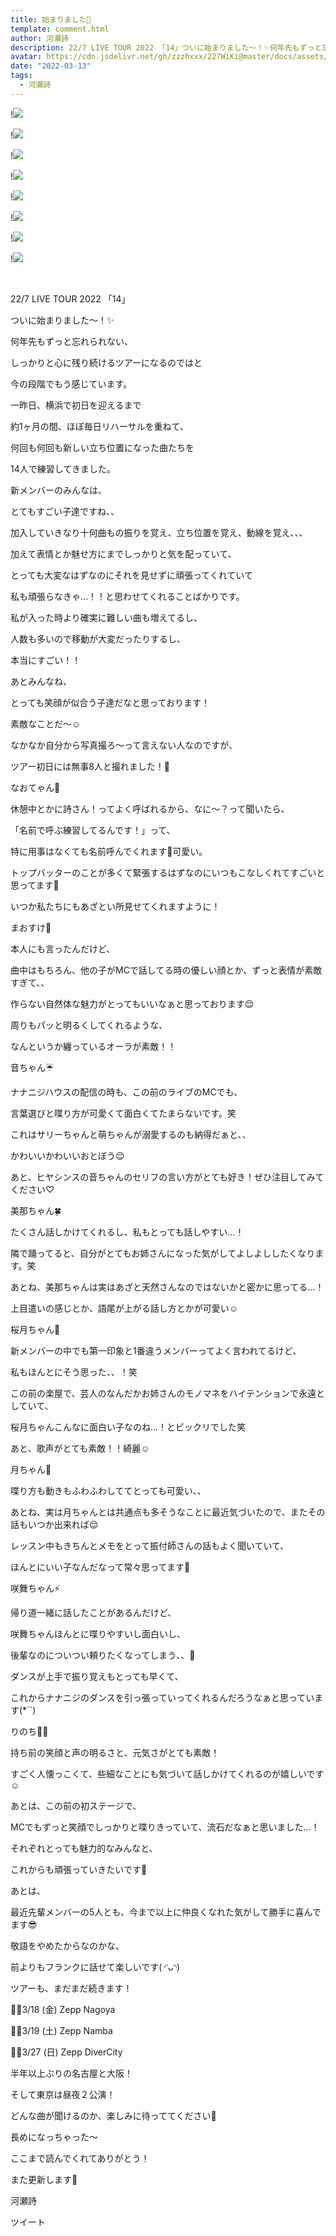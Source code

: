 ```yaml
---
title: 始まりました🎤
template: comment.html
author: 河瀬詩
description: 22/7 LIVE TOUR 2022 「14」ついに始まりました〜！✨何年先もずっと忘れられない、しっかりと心に残り続けるツアーになるのではと今の段階でもう感じてい...
avatar: https://cdn.jsdelivr.net/gh/zzzhxxx/227WiKi@master/docs/assets/photo/avatar/uta.jpg
date: "2022-03-13"
tags:
  - 河瀬詩
---
```


!![](https://cdn.jsdelivr.net/gh/227WiKi/227WiKi-image@master/blog-image/uta-2022-03-13_1.jpg)

!![](https://cdn.jsdelivr.net/gh/227WiKi/227WiKi-image@master/blog-image/uta-2022-03-13_2.jpg)

!![](https://cdn.jsdelivr.net/gh/227WiKi/227WiKi-image@master/blog-image/uta-2022-03-13_3.jpg)

!![](https://cdn.jsdelivr.net/gh/227WiKi/227WiKi-image@master/blog-image/uta-2022-03-13_4.jpg)

!![](https://cdn.jsdelivr.net/gh/227WiKi/227WiKi-image@master/blog-image/uta-2022-03-13_5.jpg)

!![](https://cdn.jsdelivr.net/gh/227WiKi/227WiKi-image@master/blog-image/uta-2022-03-13_6.jpg)

!![](https://cdn.jsdelivr.net/gh/227WiKi/227WiKi-image@master/blog-image/uta-2022-03-13_7.jpg)

!![](https://cdn.jsdelivr.net/gh/227WiKi/227WiKi-image@master/blog-image/uta-2022-03-13_8.jpg)



  ﻿


22/7 LIVE TOUR 2022 「14」



ついに始まりました〜！✨










何年先もずっと忘れられない、



しっかりと心に残り続けるツアーになるのではと



今の段階でもう感じています。











一昨日、横浜で初日を迎えるまで



約1ヶ月の間、ほぼ毎日リハーサルを重ねて、



何回も何回も新しい立ち位置になった曲たちを




14人で練習してきました。













新メンバーのみんなは、




とてもすごい子達ですね、、









加入していきなり十何曲もの振りを覚え、立ち位置を覚え、動線を覚え、、、




加えて表情とか魅せ方にまでしっかりと気を配っていて、




とっても大変なはずなのにそれを見せずに頑張ってくれていて




私も頑張らなきゃ…！！と思わせてくれることばかりです。









私が入った時より確実に難しい曲も増えてるし、



人数も多いので移動が大変だったりするし、






本当にすごい！！












あとみんなね、



とっても笑顔が似合う子達だなと思っております！










素敵なことだ〜☺️














なかなか自分から写真撮ろ〜って言えない人なのですが、




ツアー初日には無事8人と撮れました！💃













なおてゃん🎀




休憩中とかに詩さん！ってよく呼ばれるから、なに〜？って聞いたら、


「名前で呼ぶ練習してるんです！」って、


特に用事はなくても名前呼んでくれます🤣可愛い。





トップバッターのことが多くて緊張するはずなのにいつもこなしくれてすごいと思ってます🤭



いつか私たちにもあざとい所見せてくれますように！











まおすけ🤺




本人にも言ったんだけど、


曲中はもちろん、他の子がMCで話してる時の優しい顔とか、ずっと表情が素敵すぎて、、



作らない自然体な魅力がとってもいいなぁと思っております😌



周りもパッと明るくしてくれるような、


なんというか纏っているオーラが素敵！！











音ちゃん☔️



ナナニジハウスの配信の時も、この前のライブのMCでも、


言葉選びと喋り方が可愛くて面白くてたまらないです。笑


これはサリーちゃんと萌ちゃんが溺愛するのも納得だぁと、、



かわいいかわいいおとぼう😌




あと、ヒヤシンスの音ちゃんのセリフの言い方がとても好き！ぜひ注目してみてください♡











美那ちゃん🍀




たくさん話しかけてくれるし、私もとっても話しやすい…！


隣で踊ってると、自分がとてもお姉さんになった気がしてよしよししたくなります。笑




あとね、美那ちゃんは実はあざと天然さんなのではないかと密かに思ってる…！


上目遣いの感じとか、語尾が上がる話し方とかが可愛い☺️












桜月ちゃん🐹





新メンバーの中でも第一印象と1番違うメンバーってよく言われてるけど、


私もほんとにそう思った、、！笑



この前の楽屋で、芸人のなんだかお姉さんのモノマネをハイテンションで永遠としていて、


桜月ちゃんこんなに面白い子なのね…！とビックリでした笑



あと、歌声がとても素敵！！綺麗☺️












月ちゃん🌙




喋り方も動きもふわふわしててとっても可愛い、、



あとね、実は月ちゃんとは共通点も多そうなことに最近気づいたので、またその話もいつか出来れば😌





レッスン中もきちんとメモをとって振付師さんの話もよく聞いていて、



ほんとにいい子なんだなって常々思ってます🥲










咲舞ちゃん⚡️




帰り道一緒に話したことがあるんだけど、


咲舞ちゃんほんとに喋りやすいし面白いし、


後輩なのについつい頼りたくなってしまう、、🤣




ダンスが上手で振り覚えもとっても早くて、


これからナナニジのダンスを引っ張っていってくれるんだろうなぁと思っています(*´`)









りのち👸🏻




持ち前の笑顔と声の明るさと、元気さがとても素敵！



すごく人懐っこくて、些細なことにも気づいて話しかけてくれるのが嬉しいです☺️




あとは、この前の初ステージで、


MCでもずっと笑顔でしっかりと喋りきっていて、流石だなぁと思いました…！









それぞれとっても魅力的なみんなと、




これからも頑張っていきたいです🥰












あとは、



最近先輩メンバーの5人とも、今まで以上に仲良くなれた気がして勝手に喜んでます😎






敬語をやめたからなのかな、



前よりもフランクに話せて楽しいです( ◜ᴗ◝)











ツアーも、まだまだ続きます！





❁⃘3/18 (金)  Zepp Nagoya


❁⃘3/19 (土)  Zepp Namba


❁⃘3/27 (日)  Zepp DiverCity







半年以上ぶりの名古屋と大阪！



そして東京は昼夜２公演！




どんな曲が聞けるのか、楽しみに待っててください💓















長めになっちゃった〜




ここまで読んでくれてありがとう！




また更新します💐









河瀬詩


ツイート



